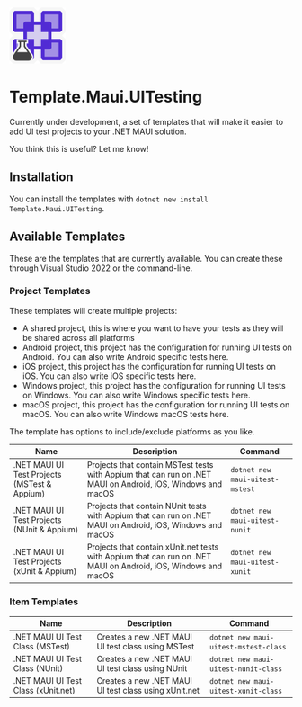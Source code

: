 <img src="assets/icon.png" width="100px" />

# Template.Maui.UITesting

Currently under development, a set of templates that will make it easier to add UI test projects to your .NET MAUI solution.

You think this is useful? Let me know!

## Installation

You can install the templates with `dotnet new install Template.Maui.UITesting`.

## Available Templates

These are the templates that are currently available. You can create these through Visual Studio 2022 or the command-line.

### Project Templates

These templates will create multiple projects:
* A shared project, this is where you want to have your tests as they will be shared across all platforms
* Android project, this project has the configuration for running UI tests on Android. You can also write Android specific tests here.
* iOS project, this project has the configuration for running UI tests on iOS. You can also write iOS specific tests here.
* Windows project, this project has the configuration for running UI tests on Windows. You can also write Windows specific tests here.
* macOS project, this project has the configuration for running UI tests on macOS. You can also write Windows macOS tests here.

The template has options to include/exclude platforms as you like.

| Name | Description | Command |
|----------|----------|----------|
| .NET MAUI UI Test Projects (MSTest & Appium) | Projects that contain MSTest tests with Appium that can run on .NET MAUI on Android, iOS, Windows and macOS | `dotnet new maui-uitest-mstest` |
| .NET MAUI UI Test Projects (NUnit & Appium) | Projects that contain NUnit tests with Appium that can run on .NET MAUI on Android, iOS, Windows and macOS | `dotnet new maui-uitest-nunit` |
| .NET MAUI UI Test Projects (xUnit & Appium) | Projects that contain xUnit.net tests with Appium that can run on .NET MAUI on Android, iOS, Windows and macOS | `dotnet new maui-uitest-xunit` |

### Item Templates

| Name | Description | Command |
|----------|----------|----------|
| .NET MAUI UI Test Class (MSTest) |Creates a new .NET MAUI UI test class using MSTest | `dotnet new maui-uitest-mstest-class` |
| .NET MAUI UI Test Class (NUnit) | Creates a new .NET MAUI UI test class using NUnit | `dotnet new maui-uitest-nunit-class` |
| .NET MAUI UI Test Class (xUnit.net) | Creates a new .NET MAUI UI test class using xUnit.net | `dotnet new maui-uitest-xunit-class` |
